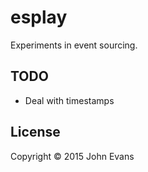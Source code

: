# esplay

Experiments in event sourcing.

## TODO

- Deal with timestamps

## License

Copyright © 2015 John Evans
